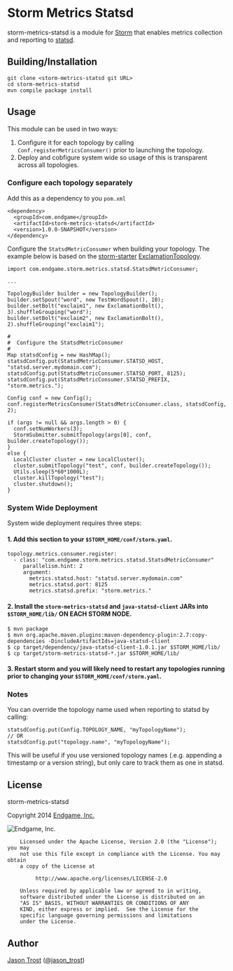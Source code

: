 # Storm Metrics Statsd

storm-metrics-statsd is a module for [Storm](http://storm-project.net/) that enables metrics collection and reporting to [statsd](https://github.com/etsy/statsd/).

## Building/Installation

    git clone <storm-metrics-statsd git URL>
    cd storm-metrics-statsd
    mvn compile package install

## Usage

This module can be used in two ways:

1. Configure it for each topology by calling `Conf.registerMetricsConsumer()` prior to launching the topology.
2. Deploy and cobfigure system wide so usage of this is transparent across all topologies.

### Configure each topology separately

Add this as a dependency to you `pom.xml`

    <dependency>
      <groupId>com.endgame</groupId>
      <artifactId>storm-metrics-statsd</artifactId>
      <version>1.0.0-SNAPSHOT</version>
    </dependency>

Configure the `StatsdMetricConsumer` when building your topology.  The example below is
based on the [storm-starter](https://github.com/nathanmarz/storm-starter) [ExclamationTopology](https://github.com/nathanmarz/storm-starter/blob/master/src/jvm/storm/starter/ExclamationTopology.java).

    import com.endgame.storm.metrics.statsd.StatsdMetricConsumer;

    ...

    TopologyBuilder builder = new TopologyBuilder();
    builder.setSpout("word", new TestWordSpout(), 10);
    builder.setBolt("exclaim1", new ExclamationBolt(), 3).shuffleGrouping("word");
    builder.setBolt("exclaim2", new ExclamationBolt(), 2).shuffleGrouping("exclaim1");
    
    #
    #  Configure the StatsdMetricConsumer
    #
    Map statsdConfig = new HashMap();
    statsdConfig.put(StatsdMetricConsumer.STATSD_HOST, "statsd.server.mydomain.com");
    statsdConfig.put(StatsdMetricConsumer.STATSD_PORT, 8125);
    statsdConfig.put(StatsdMetricConsumer.STATSD_PREFIX, "storm.metrics.");
    
    Config conf = new Config();
    conf.registerMetricsConsumer(StatsdMetricConsumer.class, statsdConfig, 2);
     
    if (args != null && args.length > 0) {
      conf.setNumWorkers(3);
      StormSubmitter.submitTopology(args[0], conf, builder.createTopology());
    }
    else {
      LocalCluster cluster = new LocalCluster();
      cluster.submitTopology("test", conf, builder.createTopology());
      Utils.sleep(5*60*1000L);
      cluster.killTopology("test");
      cluster.shutdown();
    }

### System Wide Deployment

System wide deployment requires three steps:

#### 1. Add this section to your `$STORM_HOME/conf/storm.yaml`.  

    topology.metrics.consumer.register:
      - class: "com.endgame.storm.metrics.statsd.StatsdMetricConsumer"
         parallelism.hint: 2
         argument:
           metrics.statsd.host: "statsd.server.mydomain.com"
           metrics.statsd.port: 8125
           metrics.statsd.prefix: "storm.metrics."

#### 2. Install the `storm-metrics-statsd` and `java-statsd-client` JARs into `$STORM_HOME/lib/` ON EACH STORM NODE.

    $ mvn package
    $ mvn org.apache.maven.plugins:maven-dependency-plugin:2.7:copy-dependencies -DincludeArtifactIds=java-statsd-client
    $ cp target/dependency/java-statsd-client-1.0.1.jar $STORM_HOME/lib/
    $ cp target/storm-metrics-statsd-*.jar $STORM_HOME/lib/

#### 3. Restart storm and you will likely need to restart any topologies running prior to changing your `$STORM_HOME/conf/storm.yaml`.

### Notes

You can override the topology name used when reporting to statsd by calling:

    statsdConfig.put(Config.TOPOLOGY_NAME, "myTopologyName");
    // OR 
    statsdConfig.put("topology.name", "myTopologyName");

This will be useful if you use versioned topology names (.e.g. appending a timestamp or a version string), but only care to track them as one in statsd.    

## License

storm-metrics-statsd
        
Copyright 2014 [Endgame, Inc.](http://www.endgame.com/)

![Endgame, Inc.](http://www.endgame.com/images/logo.svg)
      

        Licensed under the Apache License, Version 2.0 (the "License"); you may
        not use this file except in compliance with the License. You may obtain
        a copy of the License at

             http://www.apache.org/licenses/LICENSE-2.0

        Unless required by applicable law or agreed to in writing,
        software distributed under the License is distributed on an
        "AS IS" BASIS, WITHOUT WARRANTIES OR CONDITIONS OF ANY
        KIND, either express or implied.  See the License for the
        specific language governing permissions and limitations
        under the License.

## Author

[Jason Trost](https://github.com/jt6211/) ([@jason_trost](https://twitter.com/jason_trost))


